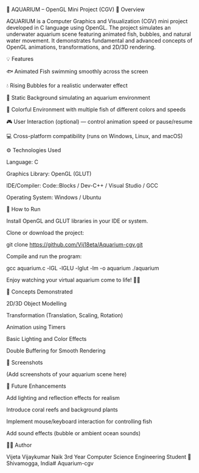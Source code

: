 🐠 AQUARIUM – OpenGL Mini Project (CGV)
🎨 Overview

AQUARIUM is a Computer Graphics and Visualization (CGV) mini project developed in C language using OpenGL.
The project simulates an underwater aquarium scene featuring animated fish, bubbles, and natural water movement.
It demonstrates fundamental and advanced concepts of OpenGL animations, transformations, and 2D/3D rendering.

💡 Features

🐟 Animated Fish swimming smoothly across the screen

💧 Rising Bubbles for a realistic underwater effect

🌊 Static Background simulating an aquarium environment

🌈 Colorful Environment with multiple fish of different colors and speeds

🎮 User Interaction (optional) — control animation speed or pause/resume

💻 Cross-platform compatibility (runs on Windows, Linux, and macOS)

⚙️ Technologies Used

Language: C

Graphics Library: OpenGL (GLUT)

IDE/Compiler: Code::Blocks / Dev-C++ / Visual Studio / GCC

Operating System: Windows / Ubuntu

🚀 How to Run

Install OpenGL and GLUT libraries in your IDE or system.

Clone or download the project:

git clone https://github.com/Vij18eta/Aquarium-cgv.git


Compile and run the program:

gcc aquarium.c -lGL -lGLU -lglut -lm -o aquarium
./aquarium


Enjoy watching your virtual aquarium come to life! 🌊🐠

🧠 Concepts Demonstrated

2D/3D Object Modelling

Transformation (Translation, Scaling, Rotation)

Animation using Timers

Basic Lighting and Color Effects

Double Buffering for Smooth Rendering

📸 Screenshots

(Add screenshots of your aquarium scene here)

🔮 Future Enhancements

Add lighting and reflection effects for realism

Introduce coral reefs and background plants

Implement mouse/keyboard interaction for controlling fish

Add sound effects (bubble or ambient ocean sounds)

👩‍💻 Author

Vijeta Vijaykumar Naik
3rd Year Computer Science Engineering Student
📍 Shivamogga, India# Aquarium-cgv
